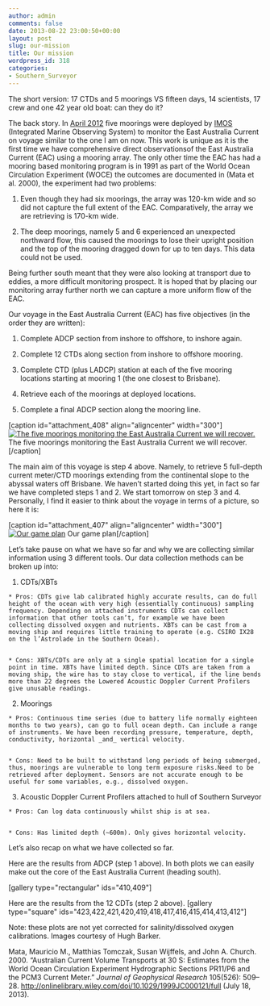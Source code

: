 ```yaml
---
author: admin
comments: false
date: 2013-08-22 23:00:50+00:00
layout: post
slug: our-mission
title: Our mission
wordpress_id: 318
categories:
- Southern_Surveyor
---
```


The short version: 17 CTDs and 5 moorings VS fifteen days, 14 scientists, 17 crew and one 42 year old boat: can they do it?

The back story. In [April 2012](http://www.csiro.au/Portals/Media/East-Australian-Current-on-science-watch.aspx) five moorings were deployed by [IMOS](http://www.imos.org.au/) (Integrated Marine Observing System) to monitor the East Australia Current on voyage similar to the one I am on now. This work is unique as it is the first time we have comprehensive direct observationsof the East Australia Current (EAC) using a mooring array. The only other time the EAC has had a mooring based monitoring program is in 1991 as part of the World Ocean Circulation Experiment (WOCE) the outcomes are documented in (Mata et al. 2000), the experiment had two problems:



	
  1. Even though they had six moorings, the array was 120-km wide and so did not capture the full extent of the EAC. Comparatively, the array we are retrieving is 170-km wide.

	
  2. The deep moorings, namely 5 and 6 experienced an unexpected northward flow, this caused the moorings to lose their upright position and the top of the mooring dragged down for up to ten days. This data could not be used.


Being further south meant that they were also looking at transport due to eddies, a more difficult monitoring prospect. It is hoped that by placing our monitoring array further north we can capture a more uniform flow of the EAC.



Our voyage in the East Australia Current (EAC) has five objectives (in the order they are written):

	
  1. Complete ADCP section from inshore to offshore, to inshore again.

	
  2. Complete 12 CTDs along section from inshore to offshore mooring.

	
  3. Complete CTD (plus LADCP) station at each of the five mooring locations starting at mooring 1 (the one closest to Brisbane).

	
  4. Retrieve each of the moorings at deployed locations.

	
  5. Complete a final ADCP section along the mooring line.


[caption id="attachment_408" align="aligncenter" width="300"][![The five moorings monitoring the East Australia Current we will recover.](http://christopherbull.com.au/blog/wp-content/uploads/2013/09/mooringlocations-300x155.png)](http://christopherbull.com.au/blog/wp-content/uploads/2013/09/mooringlocations.png) The five moorings monitoring the East Australia Current we will recover.[/caption]

The main aim of this voyage is step 4 above. Namely, to retrieve 5 full-depth current meter/CTD moorings extending from the continental slope to the abyssal waters off Brisbane. We haven’t started doing this yet, in fact so far we have completed steps 1 and 2. We start tomorrow on step 3 and 4. Personally, I find it easier to think about the voyage in terms of a picture, so here it is:

[caption id="attachment_407" align="aligncenter" width="300"][![Our game plan](http://christopherbull.com.au/blog/wp-content/uploads/2013/09/the-plan-300x220.jpg)](http://christopherbull.com.au/blog/wp-content/uploads/2013/09/the-plan.jpg) Our game plan[/caption]

Let’s take pause on what we have so far and why we are collecting similar information using 3 different tools. Our data collection methods can be broken up into:



	
  1. CDTs/XBTs

	
    * Pros: CDTs give lab calibrated highly accurate results, can do full height of the ocean with very high (essentially continuous) sampling frequency. Depending on attached instruments CDTs can collect information that other tools can’t, for example we have been collecting dissolved oxygen and nutrients. XBTs can be cast from a moving ship and requires little training to operate (e.g. CSIRO IX28 on the l’Astrolade in the Southern Ocean).

	
    * Cons: XBTs/CDTs are only at a single spatial location for a single point in time. XBTs have limited depth. Since CDTs are taken from a moving ship, the wire has to stay close to vertical, if the line bends more than 22 degrees the Lowered Acoustic Doppler Current Profilers give unusable readings.




	
  2. Moorings

	
    * Pros: Continuous time series (due to battery life normally eighteen months to two years), can go to full ocean depth. Can include a range of instruments. We have been recording pressure, temperature, depth, conductivity, horizontal _and_ vertical velocity.

	
    * Cons: Need to be built to withstand long periods of being submerged, thus, moorings are vulnerable to long term exposure risks.Need to be retrieved after deployment. Sensors are not accurate enough to be useful for some variables, e.g., dissolved oxygen.




	
  3. Acoustic Doppler Current Profilers attached to hull of Southern Surveyor

	
    * Pros: Can log data continuously whilst ship is at sea.

	
    * Cons: Has limited depth (~600m). Only gives horizontal velocity.







Let’s also recap on what we have collected so far.



Here are the results from ADCP (step 1 above). In both plots we can easily make out the core of the East Australia Current (heading south).

[gallery type="rectangular" ids="410,409"]

Here are the results from the 12 CDTs (step 2 above).
[gallery type="square" ids="423,422,421,420,419,418,417,416,415,414,413,412"]


Note: these plots are not yet corrected for salinity/dissolved oxygen calibrations. Images courtesy of Hugh Barker.







Mata, Mauricio M., Matthias Tomczak, Susan Wijffels, and John A. Church. 2000. “Australian Current Volume Transports at 30 S: Estimates from the World Ocean Circulation Experiment Hydrographic Sections PR11/P6 and the PCM3 Current Meter.” _Journal of Geophysical Research_ 105(526): 509–28. http://onlinelibrary.wiley.com/doi/10.1029/1999JC000121/full (July 18, 2013).
